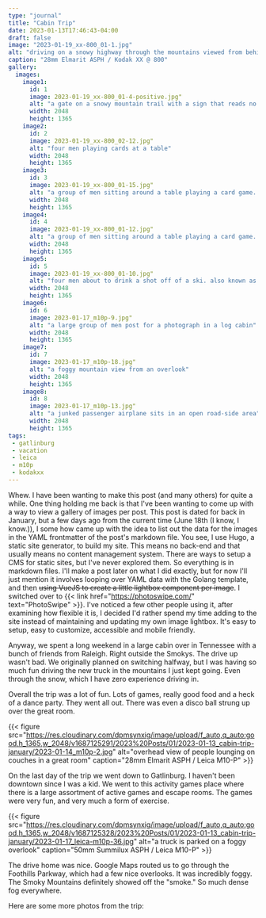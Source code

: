 ```yaml
---
type: "journal"
title: "Cabin Trip"
date: 2023-01-13T17:46:43-04:00
draft: false
image: "2023-01-19_xx-800_01-1.jpg"
alt: "driving on a snowy highway through the mountains viewed from behind the steering wheel of a vehicle"
caption: "28mm Elmarit ASPH / Kodak XX @ 800"
gallery:
  images:
    image1:
      id: 1
      image: 2023-01-19_xx-800_01-4-positive.jpg"
      alt: "a gate on a snowy mountain trail with a sign that reads no tresspassing. it also has a christmas wreath hanging on it"
      width: 2048
      height: 1365
    image2:
      id: 2
      image: 2023-01-19_xx-800_02-12.jpg"
      alt: "four men playing cards at a table"
      width: 2048
      height: 1365
    image3:
      id: 3
      image: 2023-01-19_xx-800_01-15.jpg"
      alt: "a group of men sitting around a table playing a card game. each of them are making finger gun expressions at the other"
      width: 2048
      height: 1365
    image4:
      id: 4
      image: 2023-01-19_xx-800_01-12.jpg"
      alt: "a group of men sitting around a table playing a card game. one is holding anothers face to his and kissing him forcefully"
      width: 2048
      height: 1365
    image5:
      id: 5
      image: 2023-01-19_xx-800_01-10.jpg"
      alt: "four men about to drink a shot off of a ski. also known as a 'shotski'"
      width: 2048
      height: 1365
    image6:
      id: 6
      image: 2023-01-17_m10p-9.jpg"
      alt: "a large group of men post for a photograph in a log cabin"
      width: 2048
      height: 1365
    image7:
      id: 7
      image: 2023-01-17_m10p-18.jpg"
      alt: "a foggy mountain view from an overlook"
      width: 2048
      height: 1365
    image8:
      id: 8
      image: 2023-01-17_m10p-13.jpg"
      alt: "a junked passenger airplane sits in an open road-side area"
      width: 2048
      height: 1365
tags:
 - gatlinburg
 - vacation
 - leica
 - m10p
 - kodakxx
---
```


Whew. I have been wanting to make this post (and many others) for quite a while. One thing holding me back is that I've been wanting to come up with a way to view a gallery of images per post. This post is dated for back in January, but a few days ago from the current time (June 18th (I know, I know.)), I some how came up with the idea to list out the data for the images in the YAML frontmatter of the post's markdown file. You see, I use Hugo, a static site generator, to build my site. This means no back-end and that usually means no content management system. There are ways to setup a CMS for static sites, but I've never explored them. So everything is in markdown files. I'll make a post later on what I did exactly, but for now I'll just mention it involves looping over YAML data with the Golang template, and then ~~using VueJS to create a little lightbox component per image~~. I switched over to {{< link href="https://photoswipe.com/" text="PhotoSwipe" >}}. I've noticed a few other people using it, after examining how flexible it is, I decided I'd rather spend my time adding to the site instead of maintaining and updating my own image lightbox. It's easy to setup, easy to customize, accessible and mobile friendly. 

Anyway, we spent a long weekend in a large cabin over in Tennessee with a bunch of friends from Raleigh. Right outside the Smokys. The drive up wasn't bad. We originally planned on switching halfway, but I was having so much fun driving the new truck in the mountains I just kept going. Even through the snow, which I have zero experience driving in.

Overall the trip was a lot of fun. Lots of games, really good food and a heck of a dance party. They went all out. There was even a disco ball strung up over the great room.

{{< figure src="https://res.cloudinary.com/dpmsynxig/image/upload/f_auto,q_auto:good,h_1365,w_2048/v1687125291/2023%20Posts/01/2023-01-13_cabin-trip-january/2023-01-14_m10p-2.jpg" alt="overhead view of people lounging on couches in a great room" caption="28mm Elmarit ASPH / Leica M10-P" >}}

On the last day of the trip we went down to Gatlinburg. I haven't been downtown since I was a kid. We went to this activity games place where there is a large assortment of active games and escape rooms. The games were very fun, and very much a form of exercise. 

{{< figure src="https://res.cloudinary.com/dpmsynxig/image/upload/f_auto,q_auto:good,h_1365,w_2048/v1687125328/2023%20Posts/01/2023-01-13_cabin-trip-january/2023-01-17_leica-m10p-36.jpg" alt="a truck is parked on a foggy overlook" caption="50mm Summilux ASPH / Leica M10-P" >}}

The drive home was nice. Google Maps routed us to go through the Foothills Parkway, which had a few nice overlooks. It was incredibly foggy. The Smoky Mountains definitely showed off the "smoke." So much dense fog everywhere.

Here are some more photos from the trip:
















